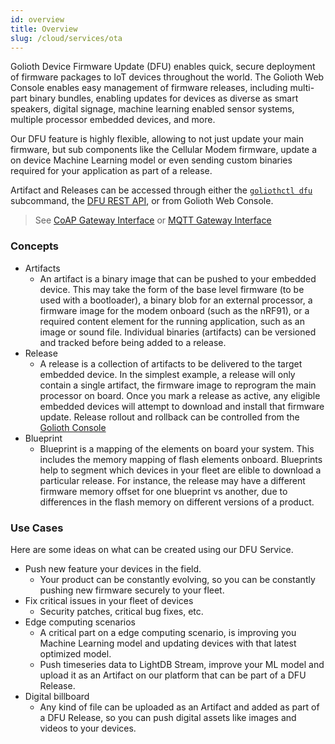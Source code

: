 ```yaml
---
id: overview
title: Overview
slug: /cloud/services/ota
---
```


Golioth Device Firmware Update (DFU) enables quick, secure deployment of firmware packages to IoT devices throughout the world. The Golioth Web Console enables easy management of firmware releases, including multi-part binary bundles, enabling updates for devices as diverse as smart speakers, digital signage, machine learning enabled sensor systems, multiple processor embedded devices, and more.

Our DFU feature is highly flexible, allowing to not just update your main firmware, but sub components like the Cellular Modem firmware, update a on device Machine Learning model or even sending custom binaries required for your application as part of a release.

Artifact and Releases can be accessed through either the [`goliothctl dfu`](/reference/command-line-tools/goliothctl/goliothctl_dfu) subcommand, the [DFU REST API](/reference/rest-api/openapi), or from Golioth Web Console.

> See [CoAP Gateway Interface](/reference/protocols/coap/ota) or [MQTT Gateway Interface](/reference/protocols/mqtt/ota)

### Concepts

- Artifacts
  - An artifact is a binary image that can be pushed to your embedded device. This may take the form of the base level firmware (to be used with a bootloader), a binary blob for an external processor, a firmware image for the modem onboard (such as the nRF91), or a required content element for the running application, such as an image or sound file. Individual binaries (artifacts) can be versioned and tracked before being added to a release.
- Release
  - A release is a collection of artifacts to be delivered to the target embedded device. In the simplest example, a release will only contain a single artifact, the firmware image to reprogram the main processor on board. Once you mark a release as active, any eligible embedded devices will attempt to download and install that firmware update. Release rollout and rollback can be controlled from the [Golioth Console](https://console.golioth.io)
- Blueprint
  - Blueprint is a mapping of the elements on board your system. This includes the memory mapping of flash elements onboard. Blueprints help to segment which devices in your fleet are elible to download a particular release. For instance, the release may have a different firmware memory offset for one blueprint vs another, due to differences in the flash memory on different versions of a product.

### Use Cases

Here are some ideas on what can be created using our DFU Service.

- Push new feature your devices in the field.
  - Your product can be constantly evolving, so you can be constantly pushing new firmware securely to your fleet.
- Fix critical issues in your fleet of devices
  - Security patches, critical bug fixes, etc.
- Edge computing scenarios
  - A critical part on a edge computing scenario, is improving you Machine Learning model and updating devices with that latest optimized model.
  - Push timeseries data to LightDB Stream, improve your ML model and upload it as an Artifact on our platform that can be part of a DFU Release.
- Digital billboard
  - Any kind of file can be uploaded as an Artifact and added as part of a DFU Release, so you can push digital assets like images and videos to your devices.

